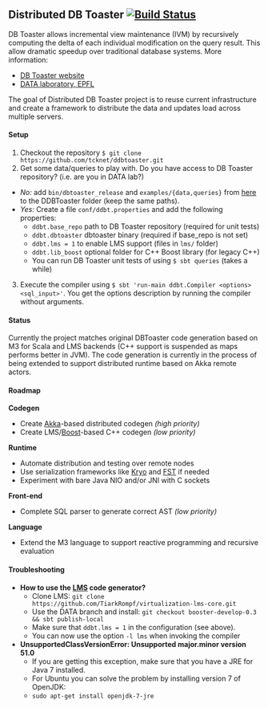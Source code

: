 ## Distributed DB Toaster [![Build Status](https://api.travis-ci.org/TCKnet/DDBToaster.png?branch=master)](https://travis-ci.org/TCKnet/DDBToaster)
DB Toaster allows incremental view maintenance (IVM) by recursively computing
the delta of each individual modification on the query result. This allow dramatic
speedup over traditional database systems. More information:

   * [DB Toaster website](http://www.dbtoaster.org)
   * [DATA laboratory, EPFL](http://data.epfl.ch)

The goal of Distributed DB Toaster project is to reuse current infrastructure and create a framework to distribute the data and updates load across multiple servers.

#### Setup
1. Checkout the repository `$ git clone https://github.com/tcknet/ddbtoaster.git`
2. Get some data/queries to play with. Do you have access to DB Toaster repository? (i.e. are you in DATA lab?)
  - _No:_ add `bin/dbtoaster_release` and `examples/{data,queries}` from [here](http://www.dbtoaster.org/index.php?page=download) to the DDBToaster folder (keep the same paths).
  - _Yes:_ Create a file `conf/ddbt.properties` and add the following properties:
     - `ddbt.base_repo` path to DB Toaster repository (required for unit tests)
     - `ddbt.dbtoaster` dbtoaster binary (required if base_repo is not set)
     - `ddbt.lms = 1` to enable LMS support (files in `lms/` folder)
     - `ddbt.lib_boost` optional folder for C++ Boost library (for legacy C++)
     - You can run DB Toaster unit tests of  using `$ sbt queries` (takes a while)
3. Execute the compiler using `$ sbt 'run-main ddbt.Compiler <options> <sql_input>'`. You get the options description by running the compiler without arguments.

#### Status
Currently the project matches original DBToaster code generation based on M3 for Scala and LMS backends (C++ support is suspended as maps performs better in JVM). The code generation is currently in the process of being extended to support distributed runtime based on Akka remote actors.

#### Roadmap
__Codegen__

- Create [Akka](http://akka.io)-based distributed codegen _(high priority)_
- Create LMS/[Boost](http://www.boost.org)-based C++ codegen _(low priority)_

__Runtime__

- Automate distribution and testing over remote nodes
- Use serialization frameworks like [Kryo](http://code.google.com/p/kryo/) and [FST](http://code.google.com/p/fast-serialization/) if needed
- Experiment with bare Java NIO and/or JNI with C sockets

__Front-end__

- Complete SQL parser to generate correct AST _(low priority)_

__Language__

- Extend the M3 language to support reactive programming and recursive evaluation

#### Troubleshooting
- __How to use the [LMS](https://github.com/TiarkRompf/virtualization-lms-core) code generator?__
  - Clone LMS: `git clone https://github.com/TiarkRompf/virtualization-lms-core.git`
  - Use the DATA branch and install: `git checkout booster-develop-0.3 && sbt publish-local` 
  - Make sure that `ddbt.lms = 1` in the configuration (see above).
  - You can now use the option `-l lms` when invoking the compiler
- __UnsupportedClassVersionError: Unsupported major.minor version 51.0__
  - If you are getting this exception, make sure that you have a JRE for Java 7 installed.
  - For Ubuntu you can solve the problem by installing version 7 of OpenJDK:
  - `sudo apt-get install openjdk-7-jre`
